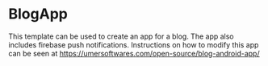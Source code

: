 # BlogApp
This template can be used to create an app for a blog. The app also includes firebase push notifications. Instructions on how to modify this app can be seen at https://umersoftwares.com/open-source/blog-android-app/
